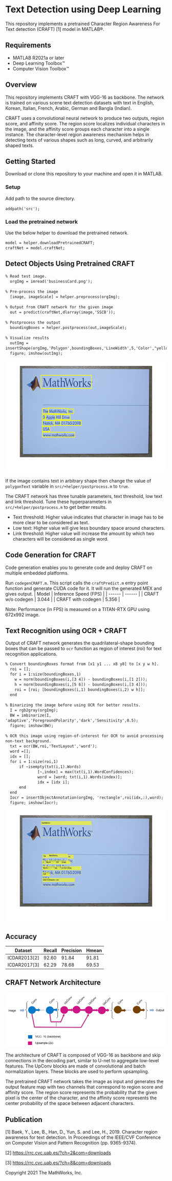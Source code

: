 # Text Detection using Deep Learning

This repository implements a pretrained Character Region Awareness For Text detection (CRAFT) [1] model in MATLAB&reg;.

Requirements
------------  

- MATLAB R2021a or later
- Deep Learning Toolbox&trade;
- Computer Vision Toolbox&trade;

Overview
--------

This repository implements CRAFT with VGG-16 as backbone. The network is trained on various scene text detection datasets with text in English, Korean, Italian, French, Arabic, German and Bangla (Indian). 

CRAFT uses a convolutional neural network to produce two outputs, region score, and affinity score. The region score localizes individual characters in the image, and the affinity score groups each character into a single instance. The character-level region awareness mechanism helps in detecting texts of various shapes such as long, curved, and arbitrarily shaped texts.

Getting Started
---------------
Download or clone this repository to your machine and open it in MATLAB.
### Setup
Add path to the source directory.

`addpath('src');`

### Load the pretrained network
Use the below helper to download the pretrained network.
```
model = helper.downloadPretrainedCRAFT;
craftNet = model.craftNet;
```

Detect Objects Using Pretrained CRAFT
---------------------------------------

```
% Read test image.
  orgImg = imread('businessCard.png');

% Pre-process the image
  [image, imageScale] = helper.preprocess(orgImg);

% Output from CRAFT network for the given image
  out = predict(craftNet,dlarray(image,'SSCB'));
    
% Postprocess the output
  boundingBoxes = helper.postprocess(out,imageScale);
    
% Visualize results
  outImg = insertShape(orgImg,'Polygon',boundingBoxes,'LineWidth',5,'Color',"yellow");
  figure; imshow(outImg);
```

<img src="images/business_card.png" alt ="image" width="550" height="350"/>

If the image contains text in arbitrary shape then change the value of `polygonText` variable in `src/+helper/postprocess.m` to `true`.

The CRAFT network has three tunable parameters, text threshold, low text and link threshold. Tune these hyperparameters in `src/+helper/postprocess.m` to get better results. 
- Text threshold: Higher value indicates that character in image has to be more clear to be considered as text.
- Low text: Higher value will give less boundary space around characters.
- Link threshold: Higher value will increase the amount by which two characters will be considered as single word.

Code Generation for CRAFT
---------------------------------------
Code generation enables you to generate code and deploy CRAFT on multiple embedded platforms.

Run `codegenCRAFT.m`. This script calls the `craftPredict.m` entry point function and generate CUDA code for it. It will run the generated MEX and gives output.
| Model | Inference Speed (FPS) | 
| ------ | ------ | 
| CRAFT w/o codegen | 3.044 |
| CRAFT with codegen | 5.356 |

Note: Performance (in FPS) is measured on a TITAN-RTX GPU using 672x992 image.

Text Recognition using OCR + CRAFT
----------------------------------

Output of CRAFT network generates the quadrilateral-shape bounding boxes that can be passed to `ocr` function as region of interest (roi) for text recognition applications.

```
% Convert boundingBoxes format from [x1 y1 ... x8 y8] to [x y w h].
  roi = [];
  for i = 1:size(boundingBoxes,1)
    w = norm(boundingBoxes(i,[3 4]) - boundingBoxes(i,[1 2]));
    h = norm(boundingBoxes(i,[5 6]) - boundingBoxes(i,[3 4]));
    roi = [roi; [boundingBoxes(i,1) boundingBoxes(i,2) w h]];
  end

% Binarizing the image before using OCR for better results.
  I = rgb2gray(orgImg);
  BW = imbinarize(I, 'adaptive','ForegroundPolarity','dark','Sensitivity',0.5);
  figure; imshow(BW);

% OCR this image using region-of-interest for OCR to avoid processing non-text background.
  txt = ocr(BW,roi,'TextLayout','word');
  word =[];
  idx = [];
  for i = 1:size(roi,1)
      if ~isempty(txt(i,1).Words)
              [~,index] = max(txt(i,1).WordConfidences);
              word = [word; txt(i,1).Words(index)];
              idx = [idx i];  
      end
  end
  Iocr = insertObjectAnnotation(orgImg, 'rectangle',roi(idx,:),word);
  figure; imshow(Iocr);
```

<img src="images/ocr_result.jpg" alt ="image" width="550" height="350"/>

Accuracy
---------

| Dataset | Recall | Precision  | Hmean |
| ------ | ------ | ------ | ------ |
| ICDAR2013[2] | 92.60 | 91.84 | 91.81 |
| ICDAR2017[3] | 62.29 | 78.68 | 69.53 |

CRAFT Network Architecture
--------------------------

![alt text](images/craft_architecture.PNG?raw=true)

The architecture of CRAFT is composed of VGG-16 as backbone and skip connections in the decoding part, similar to U-net to aggregate low-level features. The UpConv blocks are made of convolutional and batch normalization layers. These blocks are used to perform upsampling.

The pretrained CRAFT network takes the image as input and generates the output feature map with two channels that correspond to region score and affinity score. The region score represents the probability that the given pixel is the center of the character, and the affinity score represents the center probability of the space between adjacent characters. 



Publication
-----------

[1] Baek, Y., Lee, B., Han, D., Yun, S. and Lee, H., 2019. Character region awareness for text detection. In Proceedings of the IEEE/CVF Conference on Computer Vision and Pattern Recognition (pp. 9365-9374).

[2] https://rrc.cvc.uab.es/?ch=2&com=downloads

[3] https://rrc.cvc.uab.es/?ch=8&com=downloads

Copyright 2021 The MathWorks, Inc.
